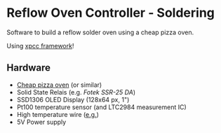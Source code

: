 # Reflow Oven Controller - Soldering

Software to build a reflow solder oven using a cheap pizza oven.

Using [xpcc framework](http://xpcc.io/)!

## Hardware
* [Cheap pizza oven](http://www.ebay.de/itm/401355469313) (or similar)
* Solid State Relais (e.g. *Fotek SSR-25 DA*)
* SSD1306 OLED Display (128x64 px, 1")
* Pt100 temperature sensor (and LTC2984 measurement IC)
* High temperature wire ([e.g.](http://fuehlerdirekt.de/shop/Zubehoer/Anschlussleitung/Glassseideisoliertes-Kabel-mit-Edelstahlmantelgeflecht-4-Leiter.html))
* 5V Power supply
